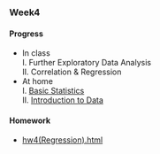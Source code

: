 ### Week4
#### Progress
* In class<br />
I. Further Exploratory Data Analysis     
II. Correlation & Regression      
* At home   
I. [Basic Statistics](https://bourbon0212.github.io/NTU-CS-X/Week4/Basic_Statistics.html)     
II. [Introduction to Data](https://bourbon0212.github.io/NTU-CS-X/Week4/Introduction_to_Data.html)      
 
#### Homework
* [hw4(Regression).html](https://bourbon0212.github.io/NTU-CS-X/Week4/Happiness___Open_Data__II_.html)
